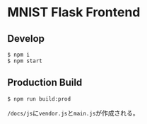 # MNIST Flask Frontend

## Develop
```
$ npm i
$ npm start
```

## Production Build
```
$ npm run build:prod
```

`/docs/js`に`vendor.js`と`main.js`が作成される。
